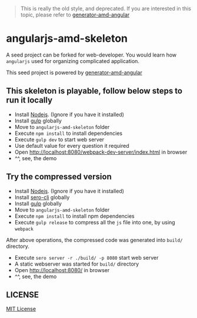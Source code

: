 > This is really the old style, and deprecated. If you are interested in this topic, please refer to [generator-amd-angular](https://github.com/leftstick/generator-amd-angular)

angularjs-amd-skeleton
============================

A seed project can be forked for web-developer. You would learn how `angularjs` used for organizing complicated application.

This seed project is powered by [generator-amd-angular](https://github.com/leftstick/generator-amd-angular)


## This skeleton is playable, follow below steps to run it locally ##

- Install [Nodejs][node-url]. (Ignore if you have it installed)
- Install [gulp][gulp-url] globally
- Move to `angularjs-amd-skeleton` folder
- Execute `npm install` to install dependencies
- Execute `gulp dev` to start web server
- Use default value for every question it required
- Open [http://localhost:8080/webpack-dev-server/index.html](http://localhost:8080/webpack-dev-server/index.html) in browser
- ^^, see, the demo


## Try the compressed version ##

- Install [Nodejs][node-url]. (Ignore if you have it installed)
- Install [sero-cli][sero-url] globally
- Install [gulp][gulp-url] globally
- Move to `angularjs-amd-skeleton` folder
- Execute `npm install` to install npm dependencies
- Execute `gulp release` to compress all the `js` file into one, by using `webpack`

After above operations, the compressed code was generated into `build/` directory.

- Execute `sero server -r ./build/ -p 8080` start web server
- A static webserver was started for `build/` directory
- Open [http://localhost:8080/](http://localhost:8080/) in browser
- ^^, see, the demo


## LICENSE ##

[MIT License](https://raw.githubusercontent.com/leftstick/angularjs-amd-skeleton/master/LICENSE)


[node-url]: http://nodejs.org
[gulp-url]: https://github.com/gulpjs/gulp/blob/master/docs/getting-started.md#1-install-gulp-globally
[sero-url]: https://github.com/leftstick/Sero-cli
